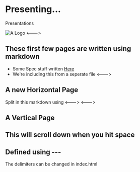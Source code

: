 # Presenting...
Presentations

![A Logo](http://lorempixel.com/400/200/cats/)
<--->
## These first few pages are written using markdown

* Some Spec stuff written [Here](http://daringfireball.net/projects/markdown/)
* We're including this from a seperate file
<--->
## A new Horizontal Page
Split in this markdown using <--->
<--->

## A Vertical Page
This will scroll down when you hit space
---
Defined using ---
---
The delimiters can be changed in index.html